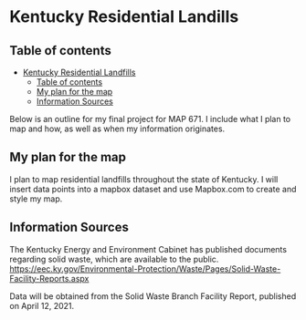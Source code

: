# Kentucky Residential Landills

## Table of contents

<!-- TOC -->

- [Kentucky Residential Landfills](#Kentucky-Residential-Landfills)
    - [Table of contents](#table-of-contents)
    - [My plan for the map](#My-plan-for-the-map)
    - [Information Sources](#Information-Sources)

<!-- /TOC -->

Below is an outline for my final project for MAP 671.  I include what I plan to map and how, as well as when my information originates.

## My plan for the map

I plan to map residential landfills throughout the state of Kentucky.  I will insert data points into a mapbox dataset and use Mapbox.com to create and style my map.


## Information Sources
The Kentucky Energy and Environment Cabinet has published documents regarding solid waste, which are available to the public.  https://eec.ky.gov/Environmental-Protection/Waste/Pages/Solid-Waste-Facility-Reports.aspx

Data will be obtained from the Solid Waste Branch Facility Report, published on April 12, 2021.
